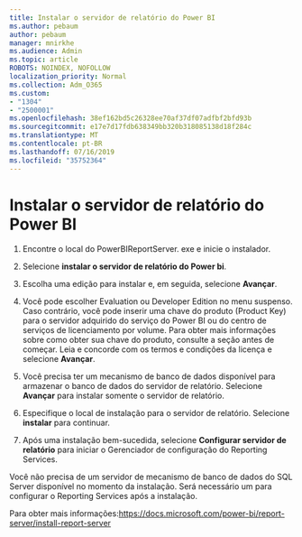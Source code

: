 ```yaml
---
title: Instalar o servidor de relatório do Power BI
ms.author: pebaum
author: pebaum
manager: mnirkhe
ms.audience: Admin
ms.topic: article
ROBOTS: NOINDEX, NOFOLLOW
localization_priority: Normal
ms.collection: Adm_O365
ms.custom:
- "1304"
- "2500001"
ms.openlocfilehash: 38ef162bd5c26328ee70af37df07adfbf2bfd93b
ms.sourcegitcommit: e17e7d17fdb638349bb320b318085138d18f284c
ms.translationtype: MT
ms.contentlocale: pt-BR
ms.lasthandoff: 07/16/2019
ms.locfileid: "35752364"
---
```

# <a name="install-power-bi-report-server"></a>Instalar o servidor de relatório do Power BI

1. Encontre o local do PowerBIReportServer. exe e inicie o instalador.

2. Selecione **instalar o servidor de relatório do Power bi**.

3. Escolha uma edição para instalar e, em seguida, selecione **Avançar**.

4. Você pode escolher Evaluation ou Developer Edition no menu suspenso.  Caso contrário, você pode inserir uma chave do produto (Product Key) para o servidor adquirido do serviço do Power BI ou do centro de serviços de licenciamento por volume. Para obter mais informações sobre como obter sua chave do produto, consulte a seção antes de começar. Leia e concorde com os termos e condições da licença e selecione **Avançar**.

5. Você precisa ter um mecanismo de banco de dados disponível para armazenar o banco de dados do servidor de relatório. Selecione **Avançar** para instalar somente o servidor de relatório.

6. Especifique o local de instalação para o servidor de relatório. Selecione **instalar** para continuar.

7. Após uma instalação bem-sucedida, selecione **Configurar servidor de relatório** para iniciar o Gerenciador de configuração do Reporting Services.

Você não precisa de um servidor de mecanismo de banco de dados do SQL Server disponível no momento da instalação. Será necessário um para configurar o Reporting Services após a instalação.

Para obter mais informações:https://docs.microsoft.com/power-bi/report-server/install-report-server
